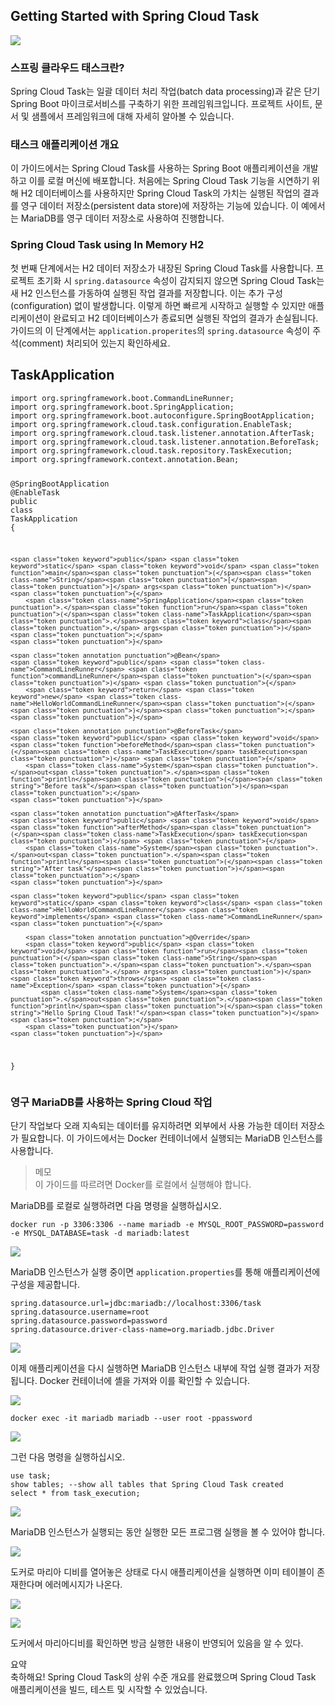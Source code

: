 <h2 id="getting-started-with-spring-cloud-task">Getting Started with Spring Cloud Task</h2>
<p><img src="https://velog.velcdn.com/images/dev_hammy/post/76bea8e0-d4d5-431a-af5c-6d83815a2e69/image.png"></p>
<h3 id="스프링-클라우드-태스크란">스프링 클라우드 태스크란?</h3>
<p>Spring Cloud Task는 일괄 데이터 처리 작업(batch data processing)과 같은 단기 Spring Boot 마이크로서비스를 구축하기 위한 프레임워크입니다. 프로젝트 사이트, 문서 및 샘플에서 프레임워크에 대해 자세히 알아볼 수 있습니다.</p>
<h3 id="태스크-애플리케이션-개요">태스크 애플리케이션 개요</h3>
<p>이 가이드에서는 Spring Cloud Task를 사용하는 Spring Boot 애플리케이션을 개발하고 이를 로컬 머신에 배포합니다. 처음에는 Spring Cloud Task 기능을 시연하기 위해 H2 데이터베이스를 사용하지만 Spring Cloud Task의 가치는 실행된 작업의 결과를 영구 데이터 저장소(persistent data store)에 저장하는 기능에 있습니다. 이 예에서는 MariaDB를 영구 데이터 저장소로 사용하여 진행합니다.</p>
<h3 id="spring-cloud-task-using-in-memory-h2">Spring Cloud Task using In Memory H2</h3>
<p>첫 번째 단계에서는 H2 데이터 저장소가 내장된 Spring Cloud Task를 사용합니다. 프로젝트 초기화 시 <code>spring.datasource</code> 속성이 감지되지 않으면 Spring Cloud Task는 새 H2 인스턴스를 가동하여 실행된 작업 결과를 저장합니다. 이는 추가 구성(configuration) 없이 발생합니다. 이렇게 하면 빠르게 시작하고 실행할 수 있지만 애플리케이션이 완료되고 H2 데이터베이스가 종료되면 실행된 작업의 결과가 손실됩니다. 가이드의 이 단계에서는 <code>application.properites</code>의 <code>spring.datasource</code> 속성이 주석(comment) 처리되어 있는지 확인하세요.</p>
<h2 id="taskapplication">TaskApplication</h2>
<pre><code class="language-java"><span class="token keyword">import</span> <span class="token namespace">org<span class="token punctuation">.</span>springframework<span class="token punctuation">.</span>boot</span><span class="token punctuation">.</span><span class="token class-name">CommandLineRunner</span><span class="token punctuation">;</span>
<span class="token keyword">import</span> <span class="token namespace">org<span class="token punctuation">.</span>springframework<span class="token punctuation">.</span>boot</span><span class="token punctuation">.</span><span class="token class-name">SpringApplication</span><span class="token punctuation">;</span>
<span class="token keyword">import</span> <span class="token namespace">org<span class="token punctuation">.</span>springframework<span class="token punctuation">.</span>boot<span class="token punctuation">.</span>autoconfigure</span><span class="token punctuation">.</span><span class="token class-name">SpringBootApplication</span><span class="token punctuation">;</span>
<span class="token keyword">import</span> <span class="token namespace">org<span class="token punctuation">.</span>springframework<span class="token punctuation">.</span>cloud<span class="token punctuation">.</span>task<span class="token punctuation">.</span>configuration</span><span class="token punctuation">.</span><span class="token class-name">EnableTask</span><span class="token punctuation">;</span>
<span class="token keyword">import</span> <span class="token namespace">org<span class="token punctuation">.</span>springframework<span class="token punctuation">.</span>cloud<span class="token punctuation">.</span>task<span class="token punctuation">.</span>listener<span class="token punctuation">.</span>annotation</span><span class="token punctuation">.</span><span class="token class-name">AfterTask</span><span class="token punctuation">;</span>
<span class="token keyword">import</span> <span class="token namespace">org<span class="token punctuation">.</span>springframework<span class="token punctuation">.</span>cloud<span class="token punctuation">.</span>task<span class="token punctuation">.</span>listener<span class="token punctuation">.</span>annotation</span><span class="token punctuation">.</span><span class="token class-name">BeforeTask</span><span class="token punctuation">;</span>
<span class="token keyword">import</span> <span class="token namespace">org<span class="token punctuation">.</span>springframework<span class="token punctuation">.</span>cloud<span class="token punctuation">.</span>task<span class="token punctuation">.</span>repository</span><span class="token punctuation">.</span><span class="token class-name">TaskExecution</span><span class="token punctuation">;</span>
<span class="token keyword">import</span> <span class="token namespace">org<span class="token punctuation">.</span>springframework<span class="token punctuation">.</span>context<span class="token punctuation">.</span>annotation</span><span class="token punctuation">.</span><span class="token class-name">Bean</span><span class="token punctuation">;</span>

<span class="token annotation punctuation">@SpringBootApplication</span>
<span class="token annotation punctuation">@EnableTask</span>
<span class="token keyword">public</span> <span class="token keyword">class</span> <span class="token class-name">TaskApplication</span> <span class="token punctuation">{</span>

    <span class="token keyword">public</span> <span class="token keyword">static</span> <span class="token keyword">void</span> <span class="token function">main</span><span class="token punctuation">(</span><span class="token class-name">String</span><span class="token punctuation">[</span><span class="token punctuation">]</span> args<span class="token punctuation">)</span> <span class="token punctuation">{</span>
        <span class="token class-name">SpringApplication</span><span class="token punctuation">.</span><span class="token function">run</span><span class="token punctuation">(</span><span class="token class-name">TaskApplication</span><span class="token punctuation">.</span><span class="token keyword">class</span><span class="token punctuation">,</span> args<span class="token punctuation">)</span><span class="token punctuation">;</span>
    <span class="token punctuation">}</span>

    <span class="token annotation punctuation">@Bean</span>
    <span class="token keyword">public</span> <span class="token class-name">CommandLineRunner</span> <span class="token function">commandLineRunner</span><span class="token punctuation">(</span><span class="token punctuation">)</span> <span class="token punctuation">{</span>
        <span class="token keyword">return</span> <span class="token keyword">new</span> <span class="token class-name">HelloWorldCommandLineRunner</span><span class="token punctuation">(</span><span class="token punctuation">)</span><span class="token punctuation">;</span>
    <span class="token punctuation">}</span>

    <span class="token annotation punctuation">@BeforeTask</span>
    <span class="token keyword">public</span> <span class="token keyword">void</span> <span class="token function">beforeMethod</span><span class="token punctuation">(</span><span class="token class-name">TaskExecution</span> taskExecution<span class="token punctuation">)</span> <span class="token punctuation">{</span>
        <span class="token class-name">System</span><span class="token punctuation">.</span>out<span class="token punctuation">.</span><span class="token function">println</span><span class="token punctuation">(</span><span class="token string">"Before task"</span><span class="token punctuation">)</span><span class="token punctuation">;</span>
    <span class="token punctuation">}</span>

    <span class="token annotation punctuation">@AfterTask</span>
    <span class="token keyword">public</span> <span class="token keyword">void</span> <span class="token function">afterMethod</span><span class="token punctuation">(</span><span class="token class-name">TaskExecution</span> taskExecution<span class="token punctuation">)</span> <span class="token punctuation">{</span>
        <span class="token class-name">System</span><span class="token punctuation">.</span>out<span class="token punctuation">.</span><span class="token function">println</span><span class="token punctuation">(</span><span class="token string">"After task"</span><span class="token punctuation">)</span><span class="token punctuation">;</span>
    <span class="token punctuation">}</span>

    <span class="token keyword">public</span> <span class="token keyword">static</span> <span class="token keyword">class</span> <span class="token class-name">HelloWorldCommandLineRunner</span> <span class="token keyword">implements</span> <span class="token class-name">CommandLineRunner</span> <span class="token punctuation">{</span>

        <span class="token annotation punctuation">@Override</span>
        <span class="token keyword">public</span> <span class="token keyword">void</span> <span class="token function">run</span><span class="token punctuation">(</span><span class="token class-name">String</span><span class="token punctuation">.</span><span class="token punctuation">.</span><span class="token punctuation">.</span> args<span class="token punctuation">)</span> <span class="token keyword">throws</span> <span class="token class-name">Exception</span> <span class="token punctuation">{</span>
            <span class="token class-name">System</span><span class="token punctuation">.</span>out<span class="token punctuation">.</span><span class="token function">println</span><span class="token punctuation">(</span><span class="token string">"Hello Spring Cloud Task!"</span><span class="token punctuation">)</span><span class="token punctuation">;</span>
        <span class="token punctuation">}</span>
    <span class="token punctuation">}</span>
<span class="token punctuation">}</span></code></pre>
<h3 id="영구-mariadb를-사용하는-spring-cloud-작업">영구 MariaDB를 사용하는 Spring Cloud 작업</h3>
<p>단기 작업보다 오래 지속되는 데이터를 유지하려면 외부에서 사용 가능한 데이터 저장소가 필요합니다. 이 가이드에서는 Docker 컨테이너에서 실행되는 MariaDB 인스턴스를 사용합니다.</p>
<blockquote>
<p>메모<br>
이 가이드를 따르려면 Docker를 로컬에서 실행해야 합니다.</p>
</blockquote>
<p>MariaDB를 로컬로 실행하려면 다음 명령을 실행하십시오.</p>
<pre><code class="language-shell">docker run -p <span class="token number">3306</span>:3306 --name mariadb -e <span class="token assign-left variable">MYSQL_ROOT_PASSWORD</span><span class="token operator">=</span>password -e <span class="token assign-left variable">MYSQL_DATABASE</span><span class="token operator">=</span>task -d mariadb:latest</code></pre>
<p><img src="https://velog.velcdn.com/images/dev_hammy/post/31d2ef83-0176-4e50-9fd5-e6d747125f66/image.png"></p>
<p>MariaDB 인스턴스가 실행 중이면 <code>application.properties</code>를 통해 애플리케이션에 구성을 제공합니다.</p>
<pre><code class="language-null">spring.datasource.url=jdbc:mariadb://localhost:3306/task
spring.datasource.username=root
spring.datasource.password=password
spring.datasource.driver-class-name=org.mariadb.jdbc.Driver</code></pre>
<p><img src="https://velog.velcdn.com/images/dev_hammy/post/f976cfbd-4430-4690-9d83-4143fbdbd394/image.png"></p>
<p>이제 애플리케이션을 다시 실행하면 MariaDB 인스턴스 내부에 작업 실행 결과가 저장됩니다. Docker 컨테이너에 셸을 가져와 이를 확인할 수 있습니다.</p>
<p><img src="https://velog.velcdn.com/images/dev_hammy/post/10d5cd13-7c89-4a65-9b29-94710c71c939/image.png"></p>
<pre><code class="language-shell">docker <span class="token builtin class-name">exec</span> -it mariadb mariadb --user root -ppassword</code></pre>
<p><img src="https://velog.velcdn.com/images/dev_hammy/post/f333a32b-22ad-4e4b-947c-388d3e476d74/image.png"></p>
<p>그런 다음 명령을 실행하십시오.</p>
<pre><code class="language-shell">use task<span class="token punctuation">;</span>
show tables<span class="token punctuation">;</span> --show all tables that Spring Cloud Task created
<span class="token keyword">select</span> * from task_execution<span class="token punctuation">;</span></code></pre>
<p><img src="https://velog.velcdn.com/images/dev_hammy/post/3abff91a-384a-4013-b36d-87857c73aee9/image.png"></p>
<p>MariaDB 인스턴스가 실행되는 동안 실행한 모든 프로그램 실행을 볼 수 있어야 합니다.</p>
<p><img src="https://velog.velcdn.com/images/dev_hammy/post/f7409c00-45c6-4049-ae8a-2c35f072d485/image.png"></p>
<p>도커로 마리아 디비를 열어놓은 상태로 다시 애플리케이션을 실행하면 이미 테이블이 존재한다며 에러메시지가 나온다.</p>
<p><img src="https://velog.velcdn.com/images/dev_hammy/post/8a27b4e3-9654-48d1-a53b-9fa69bf10691/image.png"></p>
<p><img src="https://velog.velcdn.com/images/dev_hammy/post/7ebc0b76-0205-4f0a-b42f-4ef9408ff48f/image.png"></p>
<p>도커에서 마리아디비를 확인하면 방금 실행한 내용이 반영되어 있음을 알 수 있다. </p>
<p>요약<br>
축하해요! Spring Cloud Task의 상위 수준 개요를 완료했으며 Spring Cloud Task 애플리케이션을 빌드, 테스트 및 시작할 수 있었습니다.</p>